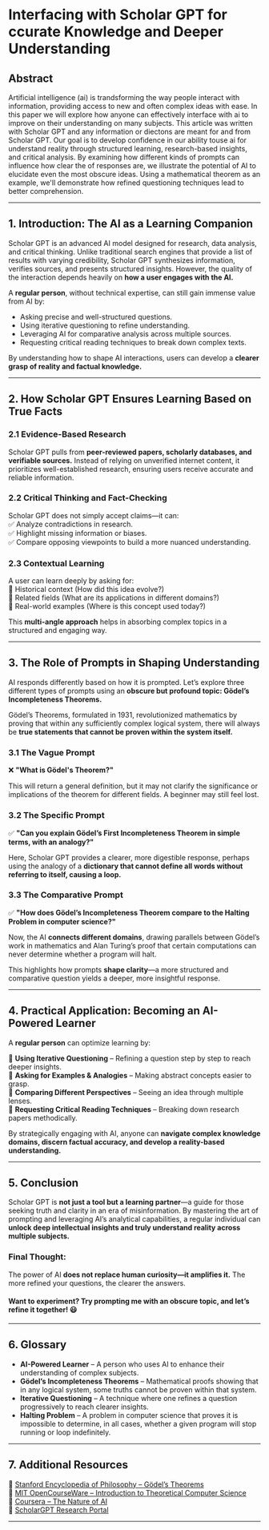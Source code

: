 # **Interfacing with Scholar GPT for ccurate Knowledge and Deeper Understanding**

## **Abstract**  
Artificial intelligence (ai) is trandsforming the way people interact with information, providing access to new and often complex ideas with ease. In this paper we will explore how anyone can effectively interface with ai to improve on their understanding on many subjects. This article was written with Scholar GPT and any information or diectons are meant for and from Scholar GPT. Our goal is to develop confidence in our ability touse ai for understand reality through structured learning, research-based insights, and critical analysis. By examining how different kinds of prompts can influence how clear the of responses are, we illustrate the potential of AI to elucidate even the most obscure ideas. Using a mathematical theorem as an example, we'll demonstrate how refined questioning techniques lead to better comprehension.  

---

## **1. Introduction: The AI as a Learning Companion**  
Scholar GPT is an advanced AI model designed for research, data analysis, and critical thinking. Unlike traditional search engines that provide a list of results with varying credibility, Scholar GPT synthesizes information, verifies sources, and presents structured insights. However, the quality of the interaction depends heavily on **how a user engages with the AI.**  

A **regular person**, without technical expertise, can still gain immense value from AI by:  
- Asking precise and well-structured questions.  
- Using iterative questioning to refine understanding.  
- Leveraging AI for comparative analysis across multiple sources.  
- Requesting critical reading techniques to break down complex texts.  

By understanding how to shape AI interactions, users can develop a **clearer grasp of reality and factual knowledge.**  

---

## **2. How Scholar GPT Ensures Learning Based on True Facts**  

### **2.1 Evidence-Based Research**  
Scholar GPT pulls from **peer-reviewed papers, scholarly databases, and verifiable sources.** Instead of relying on unverified internet content, it prioritizes well-established research, ensuring users receive accurate and reliable information.  

### **2.2 Critical Thinking and Fact-Checking**  
Scholar GPT does not simply accept claims—it can:  
✅ Analyze contradictions in research.  
✅ Highlight missing information or biases.  
✅ Compare opposing viewpoints to build a more nuanced understanding.  

### **2.3 Contextual Learning**  
A user can learn deeply by asking for:  
📌 Historical context (How did this idea evolve?)  
📌 Related fields (What are its applications in different domains?)  
📌 Real-world examples (Where is this concept used today?)  

This **multi-angle approach** helps in absorbing complex topics in a structured and engaging way.  

---

## **3. The Role of Prompts in Shaping Understanding**  

AI responds differently based on how it is prompted. Let’s explore three different types of prompts using an **obscure but profound topic: Gödel’s Incompleteness Theorems.**  

Gödel’s Theorems, formulated in 1931, revolutionized mathematics by proving that within any sufficiently complex logical system, there will always be **true statements that cannot be proven within the system itself.**  

### **3.1 The Vague Prompt**  
❌ **"What is Gödel's Theorem?"**  

This will return a general definition, but it may not clarify the significance or implications of the theorem for different fields. A beginner may still feel lost.  

### **3.2 The Specific Prompt**  
✅ **"Can you explain Gödel’s First Incompleteness Theorem in simple terms, with an analogy?"**  

Here, Scholar GPT provides a clearer, more digestible response, perhaps using the analogy of a **dictionary that cannot define all words without referring to itself, causing a loop.**  

### **3.3 The Comparative Prompt**  
✅ **"How does Gödel’s Incompleteness Theorem compare to the Halting Problem in computer science?"**  

Now, the AI **connects different domains**, drawing parallels between Gödel’s work in mathematics and Alan Turing’s proof that certain computations can never determine whether a program will halt.  

This highlights how prompts **shape clarity**—a more structured and comparative question yields a deeper, more insightful response.  

---

## **4. Practical Application: Becoming an AI-Powered Learner**  

A **regular person** can optimize learning by:  

🔹 **Using Iterative Questioning** – Refining a question step by step to reach deeper insights.  
🔹 **Asking for Examples & Analogies** – Making abstract concepts easier to grasp.  
🔹 **Comparing Different Perspectives** – Seeing an idea through multiple lenses.  
🔹 **Requesting Critical Reading Techniques** – Breaking down research papers methodically.  

By strategically engaging with AI, anyone can **navigate complex knowledge domains, discern factual accuracy, and develop a reality-based understanding.**  

---

## **5. Conclusion**  

Scholar GPT is **not just a tool but a learning partner**—a guide for those seeking truth and clarity in an era of misinformation. By mastering the art of prompting and leveraging AI’s analytical capabilities, a regular individual can **unlock deep intellectual insights and truly understand reality across multiple subjects.**  

### **Final Thought:**  
The power of AI **does not replace human curiosity—it amplifies it.** The more refined your questions, the clearer the answers.  

#### **Want to experiment? Try prompting me with an obscure topic, and let’s refine it together!** 😃  

---

## **6. Glossary**  

- **AI-Powered Learner** – A person who uses AI to enhance their understanding of complex subjects.  
- **Gödel’s Incompleteness Theorems** – Mathematical proofs showing that in any logical system, some truths cannot be proven within that system.  
- **Iterative Questioning** – A technique where one refines a question progressively to reach clearer insights.  
- **Halting Problem** – A problem in computer science that proves it is impossible to determine, in all cases, whether a given program will stop running or loop indefinitely.  

---

## **7. Additional Resources**  

🔗 [Stanford Encyclopedia of Philosophy – Gödel’s Theorems](https://plato.stanford.edu/entries/goedel-incompleteness/)  
🔗 [MIT OpenCourseWare – Introduction to Theoretical Computer Science](https://ocw.mit.edu/courses/electrical-engineering-and-computer-science/6-045j-automata-computability-and-complexity-spring-2011/)  
🔗 [Coursera – The Nature of AI](https://www.coursera.org/learn/the-nature-of-ai)  
🔗 [ScholarGPT Research Portal](https://bit.ly/4aSnMXa)  

---

